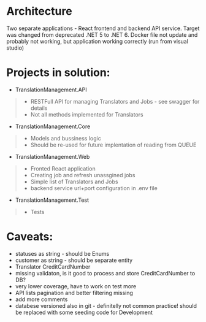 # Architecture
Two separate applications - React frontend and backend API service. 
Target was changed from deprecated .NET 5 to .NET 6.
Docker file not update and probably not working, but application working correctly (run from visual studio)

# Projects in solution:
- TranslationManagement.API
> - RESTFull API for managing Translators and Jobs - see swagger for details
> - Not all methods implemented for Translators
- TranslationManagement.Core
> - Models and bussiness logic
> - Should be re-used for future implentation of reading from QUEUE
- TranslationManagement.Web
> - Fronted React application
> - Creating job and refresh unassgined jobs
> - Simple list of Translators and Jobs
> - backend service url+port configuration in .env file
- TranslationManagement.Test
> - Tests 

# Caveats:
- statuses as string - should be Enums
- customer as string - should be separate entity
- Translator CreditCardNumber 
- missing validaton, is it good to process and store CreditCardNumber to DB?
- very lower coverage, have to work on test more
- API lists pagination and better filtering missing
- add more comments
- databese versioned also in git - definitelly not common practice! should be replaced with some seeding code for Development
